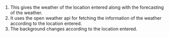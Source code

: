 1. This gives the weather of the location entered along with the forecasting of the weather.
2. It uses the open weather api for fetching the information of the weather according to the location entered.
3. The background changes according to the location entered. 
